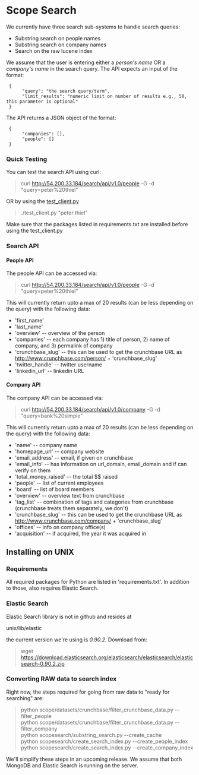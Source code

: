 # Scope Search

We currently have three search sub-systems to handle search queries:

* Substring search on people names
* Substring search on company names
* Search on the raw lucene index

We assume that the user is entering either a *person's name* OR a *company's name* in the search query. The API expects an input of the format:

     {
          "query": "the search query/term",
          "limit_results": "numeric limit on number of results e.g., 50, this parameter is optional"
     }

The API returns a JSON object of the format:

     {
          "companies": [],
          "people": []
     }

### Quick Testing

You can test the search API using curl:

> curl http://54.200.33.184/search/api/v1.0/people -G -d "query=peter%20thiel"

OR by using the [test_client.py](test_client.py)

> ./test_client.py "peter thiel"

Make sure that the packages listed in requirements.txt are installed before using the test_client.py

### Search API

#### People API 

The people API can be accessed via: 

> curl http://54.200.33.184/search/api/v1.0/people -G -d "query=peter%20thiel"

This will currently return upto a max of 20 results (can be less depending on the query) with the following data: 

* 'first_name'
* 'last_name'
* 'overview' -- overview of the person 
* 'companies' -- each company has 1) title of person, 2) name of company, and 3) permalink of company
* 'crunchbase_slug' -- this can be used to get the crunchbase URL as http://www.crunchbase.com/person/ + 'crunchbase_slug' 
* 'twitter_handle' -- twitter username 
* 'linkedin_url' -- linkedin URL 

#### Company API 

The company API can be accessed via: 

> curl http://54.200.33.184/search/api/v1.0/company -G -d "query=bank%20simple"

This will currently return upto a max of 20 results (can be less depending on the query) with the following data: 
     
* 'name' -- company name 
* 'homepage_url' -- company website 
* 'email_address' -- email, if given on crunchbase 
* 'email_info' -- has information on url_domain, email_domain and if can verify on them
* 'total_money_raised' -- the total $$ raised
* 'people' -- list of current employees 
* 'board' -- list of board members 
* 'overview' -- overview text from crunchbase
* 'tag_list' -- combination of tags and categories from crunchbase (crunchbase treats them separately, we don't)
* 'crunchbase_slug' -- this can be used to get the crunchbase URL as http://www.crunchbase.com/company/ + 'crunchbase_slug'
* 'offices' -- info on company office(s)
* 'acquisition' -- if acquired, the year it was acquired in 
        
## Installing on UNIX

### Requirements

All required packages for Python are listed in 'requirements.txt'. In addition to those, also requires Elastic Search.

### Elastic Search

Elastic Search library is not in github and resides at

unix/lib/elastic

the current version we're using is *0.90.2*. Download from:

> wget https://download.elasticsearch.org/elasticsearch/elasticsearch/elasticsearch-0.90.2.zip

### Converting RAW data to search index

Right now, the steps required for going from raw data to "ready for searching" are: 

> python scope/datasets/crunchbase/filter_crunchbase_data.py --filter_people  
> python scope/datasets/crunchbase/filter_crunchbase_data.py --filter_company  
> python scopesearch/substring_search.py --create_cache  
> python scopesearch/create_search_index.py --create_people_index  
> python scopesearch/create_search_index.py --create_company_index

We'll simplify these steps in an upcoming release. We assume that both MongoDB and Elastic Search is running on the server. 
